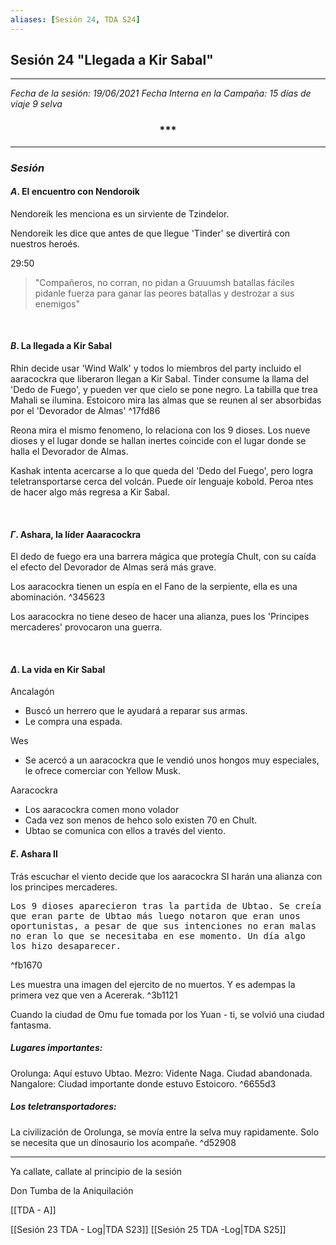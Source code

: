 ```yaml
---
aliases: [Sesión 24, TDA S24]
---
```


## Sesión 24 "Llegada a Kir Sabal"

---

_Fecha de la sesión: 19/06/2021_
_Fecha Interna en la Campaña: 15 días de viaje 9 selva_


<div align='center'>
   <h3> *** </h3>
</div>

---

### _Sesión_

#### $A$. El encuentro con Nendoroik

Nendoreik les menciona es un sirviente de Tzindelor.

Nendoreik les dice que antes de que llegue 'Tinder' se divertirá con nuestros heroés.

29:50
>"Compañeros, no corran, no pidan a Gruuumsh batallas fáciles pidanle fuerza para ganar las peores batallas y destrozar a sus enemigos"

&nbsp;

#### $B$. La llegada a Kir Sabal

Rhin decide usar 'Wind Walk' y todos lo miembros del party incluido el aaracockra que liberaron llegan a Kir Sabal.
Tinder consume la llama del 'Dedo de Fuego', y pueden ver que cielo se pone negro.
La tabilla que trea Mahali se ilumina.
Estoicoro mira las almas que se reunen al ser absorbidas por el 'Devorador de Almas'
^17fd86

Reona mira el mismo fenomeno, lo relaciona con los 9 dioses. Los nueve dioses y el lugar donde se hallan inertes coincide con el lugar donde se halla el Devorador de Almas.

Kashak intenta acercarse a lo que queda del 'Dedo del Fuego', pero logra teletransportarse cerca del volcán. Puede oír lenguaje kobold. Peroa ntes de hacer algo más regresa a Kir Sabal.

&nbsp;

#### $\Gamma$. Ashara, la líder Aaaracockra

El dedo de fuego era una barrera mágica que protegía Chult, con su caída el efecto del Devorador de Almas será más grave.

Los aaracockra tienen un espía en el Fano de la serpiente, ella es una abominación. ^345623

Los aaracockra no tiene deseo de hacer una alianza, pues los 'Principes mercaderes' provocaron una guerra.

&nbsp;

#### $\Delta$. La vida en Kir Sabal

Ancalagón
+ Buscó un herrero que le ayudará a reparar sus armas.
+ Le compra una espada.

Wes
+ Se acercó a un aaracockra que le vendió unos hongos muy especiales, le ofrece comerciar con Yellow Musk.

Aaracockra
+ Los aaracockra comen mono volador
+ Cada vez son menos de hehco solo existen 70 en Chult.
+ Ubtao se comunica con ellos a través del viento. 

#### $E$. Ashara II

Trás escuchar el viento decide que los aaracockra SI harán una alianza con los principes mercaderes.

<tt>
Los 9 dioses aparecieron tras la partida de Ubtao. Se creía que eran parte de Ubtao	más luego notaron que eran unos oportunistas, a pesar de que sus intenciones no eran malas no eran lo que se necesitaba en ese momento.
Un día algo los hizo desaparecer. 
</tt>	

^fb1670

Les muestra una imagen del ejercito de no muertos. Y es adempas la primera vez que ven a Acererak. ^3b1121

Cuando la ciudad de Omu fue tomada por los Yuan - ti, se volvió una ciudad fantasma.

##### Lugares importantes:

Orolunga: Aquí estuvo Ubtao.
Mezro: Vidente Naga. Ciudad abandonada.
Nangalore: Ciudad importante donde estuvo Estoicoro. ^6655d3


##### Los teletransportadores:

La civilización de Orolunga, se movía entre la selva muy rapidamente. Solo se necesita que un dinosaurio los acompañe. ^d52908


---

Ya callate, callate al principio de la sesión

Don Tumba de la Aniquilación

[[TDA - A]]


[[Sesión 23 TDA - Log|TDA S23]]
[[Sesión 25 TDA -Log|TDA S25]]


